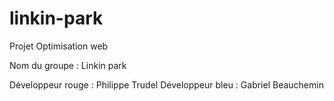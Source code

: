 # linkin-park
Projet Optimisation web

Nom du groupe : Linkin park

Développeur rouge : Philippe Trudel
Développeur bleu : Gabriel Beauchemin

